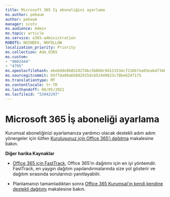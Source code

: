 ```yaml
---
title: Microsoft 365 İş aboneliğini ayarlama
ms.author: pebaum
author: pebaum
manager: scotv
ms.audience: Admin
ms.topic: article
ms.service: o365-administration
ROBOTS: NOINDEX, NOFOLLOW
localization_priority: Priority
ms.collection: Adm_O365
ms.custom:
- "9002444"
- "4795"
ms.openlocfilehash: ebeb9de9b852d2f4bc5b860c9d121534c7216b7ea03eab4f346691bcdaf5b562
ms.sourcegitcommit: b5f7da89a650d2915dc652449623c78be6247175
ms.translationtype: MT
ms.contentlocale: tr-TR
ms.lasthandoff: 08/05/2021
ms.locfileid: "53942297"
---
```

# <a name="set-up-a-microsoft-365-business-subscription"></a>Microsoft 365 İş aboneliği ayarlama

Kurumsal aboneliğinizi ayarlamanıza yardımcı olacak destekli adım adım yönergeler için lütfen [Kuruluşunuz için Office 365’i dağıtma](https://docs.microsoft.com/office365/enterprise/setup-overview-for-enterprises) makalesine bakın. 

**Diğer harika Kaynaklar**

- [Office 365 için FastTrack](https://docs.microsoft.com/fasttrack/O365-fasttrack-benefit-for-office-365), Office 365’in dağıtımı için en iyi yöntemdir. FastTrack, en yaygın dağıtım yapılandırmalarında size yol gösterir ve dağıtım sırasında sorularınızı yanıtlayabilir. 

- Planlamanızı tamamladıktan sonra [Office 365 Kurumsal’ın kendi kendine destekli dağıtımı](https://docs.microsoft.com/office365/enterprise/setup-overview-for-enterprises#do-it-yourself-guided-deployment-of-office-365-enterprise) makalesine bakın. 
